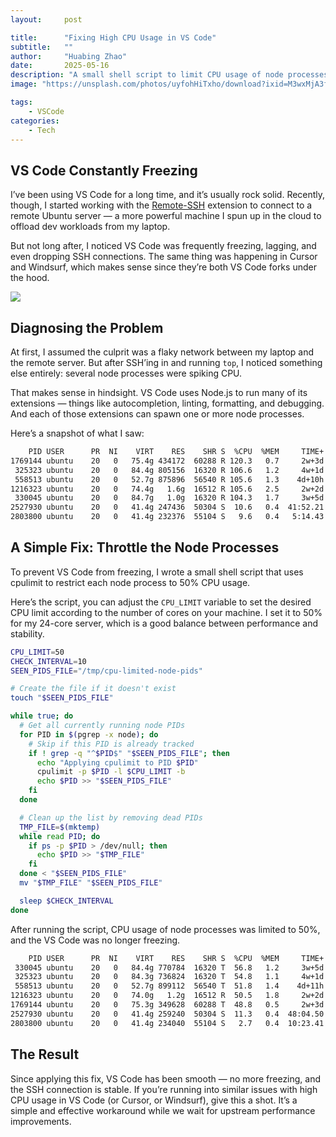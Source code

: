 ```yaml
---
layout:     post

title:      "Fixing High CPU Usage in VS Code"
subtitle:   ""
author:     "Huabing Zhao"
date:       2025-05-16
description: "A small shell script to limit CPU usage of node processes in VS Code remote server."
image: "https://unsplash.com/photos/uyfohHiTxho/download?ixid=M3wxMjA3fDB8MXxhbGx8fHx8fHx8fHwxNzQ3NDA5NzMzfA&force=true&w=1920"

tags:
    - VSCode
categories:
    - Tech
---
```




## VS Code Constantly Freezing

I’ve been using VS Code for a long time, and it’s usually rock solid. Recently, though, I started working with the [Remote-SSH](https://code.visualstudio.com/docs/remote/ssh) extension to connect to a remote Ubuntu server — a more powerful machine I spun up in the cloud to offload dev workloads from my laptop.

But not long after, I noticed VS Code was frequently freezing, lagging, and even dropping SSH connections. The same thing was happening in Cursor and Windsurf, which makes sense since they’re both VS Code forks under the hood.

![](../2025-05-16-vs-code-high-cpu-usage.png)

## Diagnosing the Problem

At first, I assumed the culprit was a flaky network between my laptop and the remote server. But after SSH’ing in and running `top`, I noticed something else entirely: several node processes were spiking CPU.

That makes sense in hindsight. VS Code uses Node.js to run many of its extensions — things like autocompletion, linting, formatting, and debugging. And each of those extensions can spawn one or more node processes.

Here’s a snapshot of what I saw:

```bash
    PID USER      PR  NI    VIRT    RES    SHR S  %CPU  %MEM     TIME+ COMMAND
1769144 ubuntu    20   0   75.4g 434172  60288 R 120.3   0.7     2w+3d node
 325323 ubuntu    20   0   84.4g 805156  16320 R 106.6   1.2     4w+1d node
 558513 ubuntu    20   0   52.7g 875896  56540 R 105.6   1.3    4d+10h node
1216323 ubuntu    20   0   74.4g   1.6g  16512 R 105.6   2.5     2w+2d node
 330045 ubuntu    20   0   84.7g   1.0g  16320 R 104.3   1.7     3w+5d node
2527930 ubuntu    20   0   41.4g 247436  50304 S  10.6   0.4  41:52.21 node
2803800 ubuntu    20   0   41.4g 232376  55104 S   9.6   0.4   5:14.43 node
```

## A Simple Fix: Throttle the Node Processes

To prevent VS Code from freezing, I wrote a small shell script that uses cpulimit to restrict each node process to 50% CPU usage.

Here’s the script, you can adjust the `CPU_LIMIT` variable to set the desired CPU limit according to the number of cores on your machine. I set it to 50% for my 24-core server, which is a good balance between performance and stability.

```bash
CPU_LIMIT=50
CHECK_INTERVAL=10
SEEN_PIDS_FILE="/tmp/cpu-limited-node-pids"

# Create the file if it doesn't exist
touch "$SEEN_PIDS_FILE"

while true; do
  # Get all currently running node PIDs
  for PID in $(pgrep -x node); do
    # Skip if this PID is already tracked
    if ! grep -q "^$PID$" "$SEEN_PIDS_FILE"; then
      echo "Applying cpulimit to PID $PID"
      cpulimit -p $PID -l $CPU_LIMIT -b
      echo $PID >> "$SEEN_PIDS_FILE"
    fi
  done

  # Clean up the list by removing dead PIDs
  TMP_FILE=$(mktemp)
  while read PID; do
    if ps -p $PID > /dev/null; then
      echo $PID >> "$TMP_FILE"
    fi
  done < "$SEEN_PIDS_FILE"
  mv "$TMP_FILE" "$SEEN_PIDS_FILE"

  sleep $CHECK_INTERVAL
done
```

After running the script, CPU usage of node processes was limited to 50%, and the VS Code was no longer freezing.

```bash
    PID USER      PR  NI    VIRT    RES    SHR S  %CPU  %MEM     TIME+ COMMAND
 330045 ubuntu    20   0   84.4g 770784  16320 T  56.8   1.2     3w+5d node
 325323 ubuntu    20   0   84.3g 736824  16320 T  54.8   1.1     4w+1d node
 558513 ubuntu    20   0   52.7g 899112  56540 T  51.8   1.4    4d+11h node
1216323 ubuntu    20   0   74.0g   1.2g  16512 R  50.5   1.8     2w+2d node
1769144 ubuntu    20   0   75.3g 349628  60288 T  48.8   0.5     2w+3d node
2527930 ubuntu    20   0   41.4g 259240  50304 S  11.3   0.4  48:04.50 node
2803800 ubuntu    20   0   41.4g 234040  55104 S   2.7   0.4  10:23.41 node
```

## The Result

Since applying this fix, VS Code has been smooth — no more freezing, and the SSH connection is stable. If you’re running into similar issues with high CPU usage in VS Code (or Cursor, or Windsurf), give this a shot. It’s a simple and effective workaround while we wait for upstream performance improvements.
